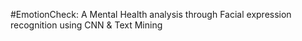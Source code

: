 #EmotionCheck: A Mental Health analysis through Facial expression recognition using CNN & Text Mining
